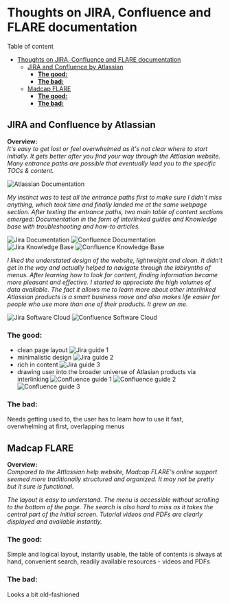 
# Thoughts on JIRA, Confluence and FLARE documentation

Table of content


- [Thoughts on JIRA, Confluence and FLARE documentation](#thoughts-on-jira-confluence-and-flare-documentation)
  - [JIRA and Confluence by Atlassian](#jira-and-confluence-by-atlassian)
    - [**The good:**](#the-good)
    - [**The bad:**](#the-bad)
  - [Madcap FLARE](#madcap-flare)
    - [**The good:**](#the-good-1)
    - [**The bad:**](#the-bad-1)

## JIRA and Confluence by Atlassian

**Overview:**   
*It's easy to get lost or feel overwhelmed as it's not clear where to start initially. It gets better after you find your way through the Attlasian website. Many entrance paths are possible that eventually lead you to the specific TOCs & content.*

![Atlassian Documentation](Images/01-atlassian-docu.png)

*My instinct was to test all the entrance paths first to make sure I didn't miss anything, which took time and finally landed me at the same webpage section. After testing the entrance paths, two main table of content sections emerged: Documentation in the form of interlinked guides and Knowledge base with troubleshooting and how-to articles.*

![Jira Documentation](Images/03-jira-resourcces.png)
![Confluence Documentation](Images/10-confluence-resources.png)
![Jira Knowledge Base](Images/08-jira-kb2.png)
![Confluence Knowledge Base](Images/17-confluence-kb.png)

*I liked the understated design of the website, lightweight and clean. It didn't get in the way and actually helped to navigate through the labirynths of menus. After learning how to look for content, finding information became more pleasant and effective. I started to appreciate the high volumes of data available. The fact it allows me to learn more about other interlinked Atlassian products is a smart business move and also makes life easier for people who use more than one of their products. It grew on me.*

![Jira Software Cloud](Images/02-jira-cloud.png)
![Confluence Software Cloud](Images/09-confluence-cloud.png)

### **The good:**
- clean page layout 
![Jira guide 1](Images/04-jira-guide1.png)
- minimalistic design 
![Jira guide 2](Images/05-jira-guide2.png)
- rich in content
![Jira guide 3](Images/06-jira-guide3.png)
- drawing user into the broader universe of Atlasian products via interlinking
![Confluence guide 1](Images/11-confluence-guide1.png)
![Confluence guide 2](Images/12-confluence-guide2.png)
![Confluence guide 3](Images/16-confluence-guide6.png)


### **The bad:**
Needs getting used to, the user has to learn how to use it fast, overwhelming at first, overlapping menus




## Madcap FLARE

**Overview:**  
*Compared to the Attlassian help website, Madcap FLARE's online support seemed more traditionally structured and organized. It may not be pretty but it sure is functional.*

*The layout is easy to understand. The menu is accessible without scrolling to the bottom of the page. The search is also hard to miss as it takes the central part of the initial screen. Tutorial videos and PDFs are clearly displayed and available instantly.*

### **The good:**
Simple and logical layout, instantly usable, the table of contents is always at hand, convenient search, readily available resources - videos and PDFs 

### **The bad:**
Looks a bit old-fashioned